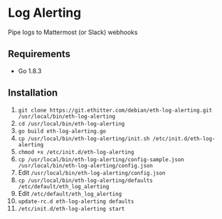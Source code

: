 Log Alerting
============

Pipe logs to Mattermost (or Slack) webhooks

## Requirements

* Go 1.8.3

## Installation

1. `git clone https://git.ethitter.com/debian/eth-log-alerting.git /usr/local/bin/eth-log-alerting`
1. `cd /usr/local/bin/eth-log-alerting`
1. `go build eth-log-alerting.go`
1. `cp /usr/local/bin/eth-log-alerting/init.sh /etc/init.d/eth-log-alerting`
1. `chmod +x /etc/init.d/eth-log-alerting`
1. `cp /usr/local/bin/eth-log-alerting/config-sample.json /usr/local/bin/eth-log-alerting/config.json`
1. Edit `/usr/local/bin/eth-log-alerting/config.json`
1. `cp /usr/local/bin/eth-log-alerting/defaults /etc/default/eth_log_alerting`
1. Edit `/etc/default/eth_log_alerting`
1. `update-rc.d eth-log-alerting defaults`
1. `/etc/init.d/eth-log-alerting start`
